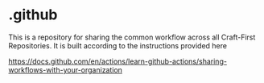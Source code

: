 # .github

This is a repository for sharing the common workflow across all Craft-First Repositories. It is built according to the instructions provided here

https://docs.github.com/en/actions/learn-github-actions/sharing-workflows-with-your-organization

